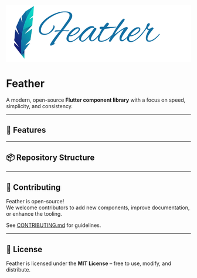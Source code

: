 ![Feather Logo](assets/feather_brand.png)

# Feather
A modern, open-source **Flutter component library** with a focus on speed, simplicity, and consistency.  

---

## 🚀 Features

---

## 📦 Repository Structure

---

## 🤝 Contributing
Feather is open-source!  
We welcome contributors to add new components, improve documentation, or enhance the tooling.  

See [CONTRIBUTING.md](CONTRIBUTING.md) for guidelines.

---

## 📜 License
Feather is licensed under the **MIT License** – free to use, modify, and distribute.
